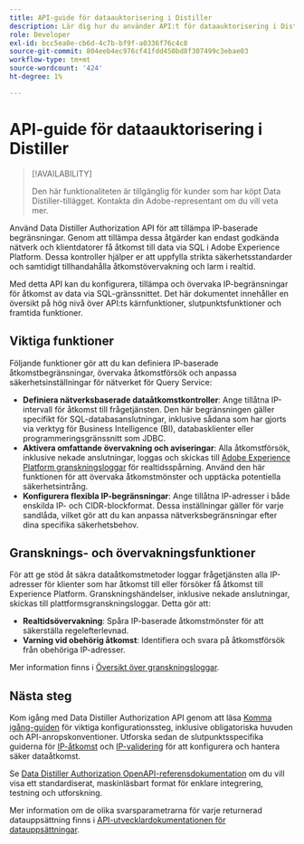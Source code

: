 ```yaml
---
title: API-guide för dataauktorisering i Distiller
description: Lär dig hur du använder API:t för dataauktorisering i Distiller för att framtvinga nätverksbaserade IP-begränsningar för säkra anslutningar via SQL. Använd detta API för att förbättra dataåtkomstkontrollen för dina Adobe Experience Platform-data.
role: Developer
exl-id: bcc5ea0e-cb6d-4c7b-bf9f-a0336f76c4c8
source-git-commit: 804eeb4ec976cf41fdd450bd8f307499c3ebae03
workflow-type: tm+mt
source-wordcount: '424'
ht-degree: 1%

---
```


# API-guide för dataauktorisering i Distiller

>[!AVAILABILITY]
>
>Den här funktionaliteten är tillgänglig för kunder som har köpt Data Distiller-tillägget. Kontakta din Adobe-representant om du vill veta mer.

Använd Data Distiller Authorization API för att tillämpa IP-baserade begränsningar. Genom att tillämpa dessa åtgärder kan endast godkända nätverk och klientdatorer få åtkomst till data via SQL i Adobe Experience Platform. Dessa kontroller hjälper er att uppfylla strikta säkerhetsstandarder och samtidigt tillhandahålla åtkomstövervakning och larm i realtid.

Med detta API kan du konfigurera, tillämpa och övervaka IP-begränsningar för åtkomst av data via SQL-gränssnittet. Det här dokumentet innehåller en översikt på hög nivå över API:ts kärnfunktioner, slutpunktsfunktioner och framtida funktioner.

## Viktiga funktioner

Följande funktioner gör att du kan definiera IP-baserade åtkomstbegränsningar, övervaka åtkomstförsök och anpassa säkerhetsinställningar för nätverket för Query Service:

- **Definiera nätverksbaserade dataåtkomstkontroller**: Ange tillåtna IP-intervall för åtkomst till frågetjänsten. Den här begränsningen gäller specifikt för SQL-databasanslutningar, inklusive sådana som har gjorts via verktyg för Business Intelligence (BI), databasklienter eller programmeringsgränssnitt som JDBC.
- **Aktivera omfattande övervakning och aviseringar**: Alla åtkomstförsök, inklusive nekade anslutningar, loggas och skickas till [Adobe Experience Platform granskningsloggar](../../landing/governance-privacy-security/audit-logs/overview.md) för realtidsspårning. Använd den här funktionen för att övervaka åtkomstmönster och upptäcka potentiella säkerhetsintrång.
- **Konfigurera flexibla IP-begränsningar**: Ange tillåtna IP-adresser i både enskilda IP- och CIDR-blockformat. Dessa inställningar gäller för varje sandlåda, vilket gör att du kan anpassa nätverksbegränsningar efter dina specifika säkerhetsbehov.

## Gransknings- och övervakningsfunktioner

För att ge stöd åt säkra dataåtkomstmetoder loggar frågetjänsten alla IP-adresser för klienter som har åtkomst till eller försöker få åtkomst till Experience Platform. Granskningshändelser, inklusive nekade anslutningar, skickas till plattformsgranskningsloggar. Detta gör att:

- **Realtidsövervakning**: Spåra IP-baserade åtkomstmönster för att säkerställa regelefterlevnad.
- **Varning vid obehörig åtkomst**: Identifiera och svara på åtkomstförsök från obehöriga IP-adresser.

Mer information finns i [Översikt över granskningsloggar](../../landing/governance-privacy-security/audit-logs/overview.md).

## Nästa steg

Kom igång med Data Distiller Authorization API genom att läsa [Komma igång-guiden](./getting-started.md) för viktiga konfigurationssteg, inklusive obligatoriska huvuden och API-anropskonventioner. Utforska sedan de slutpunktsspecifika guiderna för [IP-åtkomst](./ip-access.md) och [IP-validering](./validate.md) för att konfigurera och hantera säker dataåtkomst.

Se [Data Distiller Authorization OpenAPI-referensdokumentation](https://developer.adobe.com/experience-platform-apis/references/data-distiller-auth/) om du vill visa ett standardiserat, maskinläsbart format för enklare integrering, testning och utforskning.

Mer information om de olika svarsparametrarna för varje returnerad datauppsättning finns i [API-utvecklardokumentationen för datauppsättningar](https://developer.adobe.com/experience-platform-apis/references/catalog/#tag/Datasets/operation/listDatasets).
